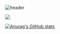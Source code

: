 ![header](https://capsule-render.vercel.app/api?type=cylinder&color=auto&height=300&section=header&text=LeeBoMin&fontSize=90)

<img src="https://img.shields.io/badge/JavaScript-F7DF1E?style=plastic&logo=appveyor"/>

[![Anurag's GitHub stats](https://github-readme-stats.vercel.app/api?username=bome24)](https://github.com/anuraghazra/github-readme-stats)


<!--
**bome24/bome24** is a ✨ _special_ ✨ repository because its `README.md` (this file) appears on your GitHub profile.

Here are some ideas to get you started:

- 🔭 I’m currently working on ...
- 🌱 I’m currently learning ...
- 👯 I’m looking to collaborate on ...
- 🤔 I’m looking for help with ...
- 💬 Ask me about ...
- 📫 How to reach me: ...
- 😄 Pronouns: ...
- ⚡ Fun fact: ...
-->
